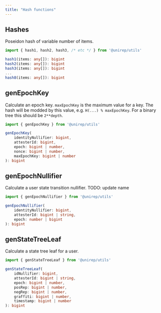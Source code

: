 ```yaml
---
title: "Hash functions"
---
```


## Hashes

Poseidon hash of variable number of items.
```ts
import { hash1, hash2, hash3, /* etc */ } from '@unirep/utils'

hash1(items: any[]): bigint
hash2(items: any[]): bigint
hash3(items: any[]): bigint
...
hash8(items: any[]): bigint
```

## genEpochKey

Calculate an epoch key. `maxEpochKey` is the maximum value for a key. The hash will be modded by this value, e.g. `H(...) % maxEpochKey`. For a binary tree this should be `2**depth`.
```ts
import { genEpochKey } from '@unirep/utils'

genEpochKey(
    identityNullifier: bigint,
    attesterId: bigint,
    epoch: bigint | number,
    nonce: bigint | number,
    maxEpochKey: bigint | number
): bigint
```

## genEpochNullifier

Calculate a user state transition nullifier. TODO: update name
```ts
import { genEpochNullifier } from '@unirep/utils'

genEpochNullifier(
    identityNullifier: bigint,
    attesterId: bigint | string,
    epoch: number | bigint
): bigint
```

## genStateTreeLeaf

Calculate a state tree leaf for a user.
```ts
import { genStateTreeLeaf } from '@unirep/utils'

genStateTreeLeaf(
    idNullifier: bigint,
    attesterId: bigint | string,
    epoch: bigint | number,
    posRep: bigint | number,
    negRep: bigint | number,
    graffiti: bigint | number,
    timestamp: bigint | number
): bigint
```
